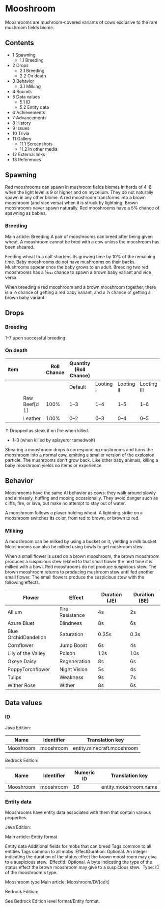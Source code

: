 # Mooshroom
Mooshrooms are mushroom-covered variants of cows exclusive to the rare mushroom fields biome.

## Contents
- 1 Spawning
	- 1.1 Breeding
- 2 Drops
	- 2.1 Breeding
	- 2.2 On death
- 3 Behavior
	- 3.1 Milking
- 4 Sounds
- 5 Data values
	- 5.1 ID
	- 5.2 Entity data
- 6 Achievements
- 7 Advancements
- 8 History
- 9 Issues
- 10 Trivia
- 11 Gallery
	- 11.1 Screenshots
	- 11.2 In other media
- 12 External links
- 13 References

## Spawning
Red mooshrooms can spawn in mushroom fields biomes in herds of 4–8 when the light level is 9 or higher and on mycelium. They do not naturally spawn in any other biome. A red mooshroom transforms into a brown mooshroom (and vice versa) when it is struck by lightning. Brown mooshrooms never spawn naturally. Red mooshrooms have a 5% chance of spawning as babies.

### Breeding
Main article: Breeding
A pair of mooshrooms can breed after being given wheat. A mooshroom cannot be bred with a cow unless the mooshroom has been sheared.

Feeding wheat to a calf shortens its growing time by 10% of the remaining time. Baby mooshrooms do not have mushrooms on their backs. Mushrooms appear once the baby grows to an adult. Breeding two red mooshrooms has a 1⁄1024 chance to spawn a brown baby variant and vice versa.

When breeding a red mooshroom and a brown mooshroom together, there is a 1⁄2 chance of getting a red baby variant, and a 1⁄2 chance of getting a brown baby variant.

## Drops
### Breeding
1–7 upon successful breeding

### On death
| Item |               | Roll Chance | Quantity (Roll Chance) |           |            |             |
|------|---------------|-------------|------------------------|-----------|------------|-------------|
|      |               |             | Default                | Looting I | Looting II | Looting III |
|      | Raw Beef[d 1] | 100%        | 1–3                    | 1–4       | 1–5        | 1–6         |
|      | Leather       | 100%        | 0–2                    | 0–3       | 0–4        | 0–5         |


↑ Dropped as steak if on fire when killed.


- 1–3 (when killed by aplayeror tamedwolf)

Shearing a mooshroom drops 5 corresponding mushrooms and turns the mooshroom into a normal cow, emitting a smaller version of the
explosion particle. The mushrooms don't grow back. Like other baby animals, killing a baby mooshroom yields no items or experience.

## Behavior
Mooshrooms have the same AI behavior as cows: they walk around slowly and aimlessly, huffing and mooing occasionally. They avoid danger such as cliffs, fire, or lava, but make no attempt to stay out of water.

A mooshroom follows a player holding wheat. A lightning strike on a mooshroom switches its color, from red to brown, or brown to red.

### Milking
A mooshroom can be milked by using a bucket on it, yielding a milk bucket. Mooshrooms can also be milked using bowls to get mushroom stew.

When a small flower is used on a brown mooshroom, the brown mooshroom produces a suspicious stew related to that small flower the next time it is milked with a bowl. Red mooshrooms do not produce suspicious stew. The brown mooshroom returns to producing mushroom stew until fed another small flower. The small flowers produce the suspicious stew with the following effects.

| Flower               | Effect          | Duration (JE) | Duration (BE) |
|----------------------|-----------------|---------------|---------------|
| Allium               | Fire Resistance | 4s            | 2s            |
| Azure Bluet          | Blindness       | 8s            | 6s            |
| Blue OrchidDandelion | Saturation      | 0.35s         | 0.3s          |
| Cornflower           | Jump Boost      | 6s            | 4s            |
| Lily of the Valley   | Poison          | 12s           | 10s           |
| Oxeye Daisy          | Regeneration    | 8s            | 6s            |
| PoppyTorchflower     | Night Vision    | 5s            | 4s            |
| Tulips               | Weakness        | 9s            | 7s            |
| Wither Rose          | Wither          | 8s            | 6s            |

## Data values
### ID
Java Edition:

| Name      | Identifier | Translation key            |
|-----------|------------|----------------------------|
| Mooshroom | mooshroom  | entity.minecraft.mooshroom |

Bedrock Edition:

| Name      | Identifier | Numeric ID | Translation key       |
|-----------|------------|------------|-----------------------|
| Mooshroom | mooshroom  | 16         | entity.mooshroom.name |

### Entity data
Mooshrooms have entity data associated with them that contain various properties.

Java Edition:

Main article: Entity format

 Entity data
Additional fields for mobs that can breed
Tags common to all entities
Tags common to all mobs
 EffectDuration: Optional. An integer indicating the duration of the status effect the brown mooshroom may give to a suspicious stew.
 EffectId: Optional. A byte indicating the type of the status effect the brown mooshroom may give to a suspicious stew.
 Type: ID of the mooshroom's type.


Mooshroom type
Main article: Mooshroom/DV[edit]

Bedrock Edition:

See Bedrock Edition level format/Entity format.

